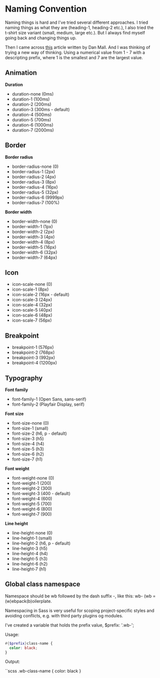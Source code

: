 # Naming Convention

Naming things is hard and I've tried several different approaches. I tried
naming things as what they are (heading-1, heading-2 etc.), I also tried the
t-shirt size variant (small, medium, large etc.). But I always find myself going
back and changing things up.

Then I came across
[this](http://danmall.me/articles/typography-in-design-systems/) article written
by Dan Mall. And I was thinking of trying a new way of thinking. Using a
numerical value from 1 - 7 with a descripting prefix, where 1 is the smallest
and 7 are the largest value.

## Animation

**Duration**

- duration-none (0ms)
- duration-1 (100ms)
- duration-2 (200ms)
- duration-3 (300ms - default)
- duration-4 (500ms)
- duration-5 (700ms)
- duration-6 (1000ms)
- duration-7 (2000ms)

## Border

**Border radius**

- border-radius-none (0)
- border-radius-1 (2px)
- border-radius-2 (4px)
- border-radius-3 (8px)
- border-radius-4 (16px)
- border-radius-5 (32px)
- border-radius-6 (9999px)
- border-radius-7 (100%)

**Border width**

- border-width-none (0)
- border-width-1 (1px)
- border-width-2 (2px)
- border-width-3 (4px)
- border-width-4 (8px)
- border-width-5 (16px)
- border-width-6 (32px)
- border-width-7 (64px)

## Icon

- icon-scale-none (0)
- icon-scale-1 (8px)
- icon-scale-2 (16px - default)
- icon-scale-3 (24px)
- icon-scale-4 (32px)
- icon-scale-5 (40px)
- icon-scale-6 (48px)
- icon-scale-7 (56px)

## Breakpoint

- breakpoint-1 (576px)
- breakpoint-2 (768px)
- breakpoint-3 (992px)
- breakpoint-4 (1200px)

## Typography

**Font family**

- font-family-1 (Open Sans, sans-serif)
- font-family-2 (Playfair Display, serif)

**Font size**

- font-size-none (0)
- font-size-1 (small)
- font-size-2 (h6, p - default)
- font-size-3 (h5)
- font-size-4 (h4)
- font-size-5 (h3)
- font-size-6 (h2)
- font-size-7 (h1)

**Font weight**

- font-weight-none (0)
- font-weight-1 (200)
- font-weight-2 (300)
- font-weight-3 (400 - default)
- font-weight-4 (600)
- font-weight-5 (700)
- font-weight-6 (800)
- font-weight-7 (900)

**Line height**

- line-height-none (0)
- line-height-1 (small)
- line-height-2 (h6, p - default)
- line-height-3 (h5)
- line-height-4 (h4)
- line-height-5 (h3)
- line-height-6 (h2)
- line-height-7 (h1)

## Global class namespace

Namespace should be wb followed by the dash suffix -, like this: wb- (wb =
(w)ebpack(b)oilerplate.

Namespacing in Sass is very useful for scoping project-specific styles and
avoiding conflicts, e.g. with third party plugins og modules.

I've created a variable that holds the prefix value, \$prefix: '.wb-';

Usage:

```scss
#{$prefix}class-name {
  color: black;
}
```

Output:

``scss .wb-class-name { color: black }

```

```
